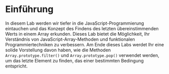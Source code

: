 # Einführung

In diesem Lab werden wir tiefer in die JavaScript-Programmierung eintauchen und das Konzept des Findens des letzten übereinstimmenden Werts in einem Array erkunden. Dieses Lab bietet die Möglichkeit, Ihr Verständnis von JavaScript-Array-Methoden und funktionalen Programmiertechniken zu verbessern. Am Ende dieses Labs werdet Ihr eine solide Vorstellung davon haben, wie die Methoden `Array.prototype.filter()` und `Array.prototype.pop()` verwendet werden, um das letzte Element zu finden, das einer bestimmten Bedingung entspricht.
